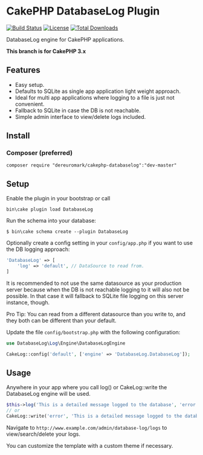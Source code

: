 #  CakePHP DatabaseLog Plugin

[![Build Status](https://api.travis-ci.org/dereuromark/CakePHP-DatabaseLog.png)](https://travis-ci.org/dereuromark/CakePHP-DatabaseLog)
[![License](https://poser.pugx.org/dereuromark/CakePHP-DatabaseLog/license.png)](https://packagist.org/packages/dereuromark/CakePHP-DatabaseLog)
[![Total Downloads](https://poser.pugx.org/dereuromark/CakePHP-DatabaseLog/d/total.png)](https://packagist.org/packages/dereuromark/CakePHP-DatabaseLog)

DatabaseLog engine for CakePHP applications.

**This branch is for CakePHP 3.x**

## Features

- Easy setup.
- Defaults to SQLite as single app application light weight approach.
- Ideal for multi app applications where logging to a file is just not convenient.
- Fallback to SQLite in case the DB is not reachable.
- Simple admin interface to view/delete logs included.

## Install

### Composer (preferred)
```
composer require "dereuromark/cakephp-databaselog":"dev-master"
```

## Setup
Enable the plugin in your bootstrap or call
```
bin\cake plugin load DatabaseLog
```

Run the schema into your database:

	$ bin\cake schema create --plugin DatabaseLog

Optionally create a config setting in your `config/app.php` if you want to use the DB logging approach:
```php
'DatabaseLog' => [
	'log' => 'default', // DataSource to read from.
]
```
It is recommended to not use the same datasource as your production server because when the DB is not reachable logging to it will
also not be possible. In that case it will fallback to SQLite file logging on this server instance, though.

Pro Tip: You can read from a different datasource than you write to, and they both can be different than your default.

Update the file `config/bootstrap.php` with the following configuration:
```php
use DatabaseLog\Log\Engine\DatabaseLogEngine

CakeLog::config('default', ['engine' => 'DatabaseLog.DatabaseLog']);
```

## Usage

Anywhere in your app where you call log() or CakeLog::write the DatabaseLog engine will be used.
```php
$this->log('This is a detailed message logged to the database', 'error');
// or
CakeLog::write('error', 'This is a detailed message logged to the database');
```

Navigate to `http://www.example.com/admin/database-log/logs` to view/search/delete your logs.

You can customize the template with a custom theme if necessary.
